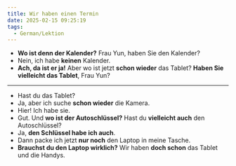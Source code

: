 ```yaml
---
title: Wir haben einen Termin
date: 2025-02-15 09:25:19
tags:
  - German/Lektion
---
```

- **Wo ist denn der Kalender?** Frau Yun, haben Sie den Kalender?
- Nein, ich habe **keinen** Kalender.
- **Ach, da ist er ja!** Aber wo ist jetzt **schon wieder** das Tablet? **Haben Sie vielleicht das Tablet**, Frau Yun?
---
- Hast du das Tablet?
- Ja, aber ich suche **schon wieder** die Kamera.
- Hier! Ich habe sie.
- Gut. Und **wo ist der Autoschlüssel?** Hast du **vielleicht auch** den Autoschlüssel?
- Ja, **den Schlüssel habe ich auch**.
- Dann packe ich jetzt **nur noch** den Laptop in meine Tasche.
- **Brauchst du den Laptop wirklich?** Wir haben **doch schon** das Tablet und die Handys.
